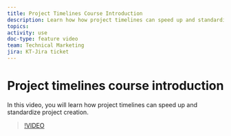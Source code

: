 ```yaml
---
title: Project Timelines Course Introduction
description: Learn how how project timelines can speed up and standardize project creation.
topics:
activity: use
doc-type: feature video
team: Technical Marketing
jira: KT-Jira ticket
---
```

# Project timelines course introduction

In this video, you will learn how project timelines can speed up and standardize project creation.

>[!VIDEO](https://video.tv.adobe.com/v/335212/?quality=12&learn=on)
